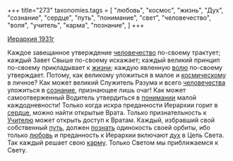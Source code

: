 +++
title="273"
taxonomies.tags = [
 "любовь",
 "космос",
 "жизнь",
 "Дух",
 "сознание",
 "сердце",
 "путь",
 "понимание",
 "свет",
 "человечество",
 "воля",
 "учитель",
 "карма",
 "познание",
]
+++

[Иерархия 1931г](/agni/1931)

Каждое завещанное утверждение [человечество](/tags/человечество) по-своему трактует; каждый Завет Свыше по-своему искажает; каждый великий принцип по-своему прикладывает к [жизни](/tags/жизнь); каждую явленную [волю](/tags/воля) по-своему утверждает. Потому, как великому уложиться в малое и [космическому](/tags/космос) в личное? Как может великий Служитель Разума и всего [человечества](/tags/человечество) уложиться в [сознание](/tags/сознание), признающее лишь очаг! Как может самоотверженный Водитель утвердиться в [понимании](/tags/понимание) малой каждодневности! Только когда искра преданности Иерархии горит в [сердце](/tags/сердце), можно найти открытые Врата. Только признательность к [Учителю](/tags/учитель) может открыть доступ к Вратам. Каждый, избравший свой собственный [путь](/tags/путь), должен [познать](/tags/познание) одинокость своей орбиты, ибо только [любовь](/tags/любовь) и преданность к Иерархии включают [дух](/tags/Дух) в Цепь Света. Так каждый решает свою [карму](/tags/карма). Только Светом мы приближаемся к Свету.   

